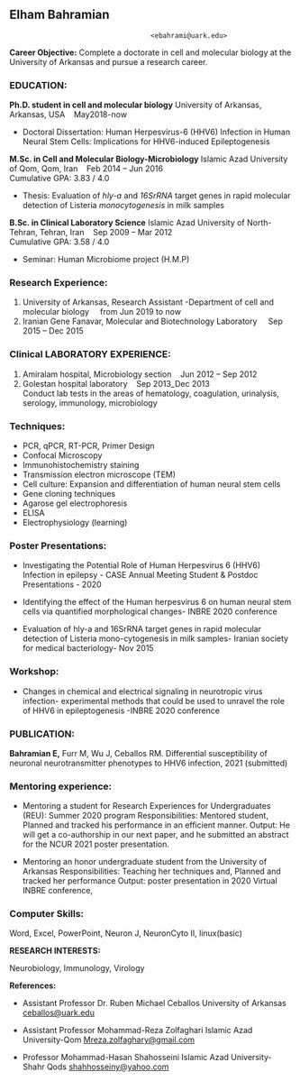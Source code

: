 
##                                           **Elham Bahramian**  
                                       <ebahrami@uark.edu>
 

**Career Objective:** Complete a doctorate in cell and molecular biology at the University of Arkansas and pursue a research career.

###  **EDUCATION**: 

**Ph.D. student in cell and molecular biology** University of Arkansas, Arkansas, USA &nbsp; &nbsp;May2018-now                                                

* Doctoral Dissertation: Human Herpesvirus-6 (HHV6) Infection in Human Neural Stem Cells: Implications for HHV6-induced Epileptogenesis


**M.Sc. in Cell and Molecular Biology-Microbiology** Islamic Azad University of Qom, Qom, Iran &nbsp; &nbsp;Feb 2014 – Jun 2016  
Cumulative GPA: 3.83 / 4.0  

* Thesis: Evaluation of _hly-a_ and _16SrRNA_ target genes in rapid molecular detection of Listeria _monocytogenesis_ in milk samples 

**B.Sc. in Clinical Laboratory Science** Islamic Azad University of North-Tehran, Tehran, Iran &nbsp; &nbsp;Sep 2009 – Mar 2012  
Cumulative GPA: 3.58 / 4.0

* Seminar: Human Microbiome project (H.M.P)


### **Research Experience:**

1. University of Arkansas, Research Assistant -Department of cell and molecular biology     &nbsp; &nbsp; from Jun 2019 to now  
2. Iranian Gene Fanavar, Molecular and Biotechnology Laboratory &nbsp; &nbsp; Sep 2015 – Dec 2015

### **Clinical LABORATORY EXPERIENCE:**

1. Amiralam hospital, Microbiology section &nbsp; &nbsp;Jun 2012 – Sep 2012
2. Golestan hospital laboratory &nbsp; &nbsp;Sep 2013_Dec 2013  
Conduct lab tests in the areas of hematology, coagulation, urinalysis, serology, immunology, microbiology 

### **Techniques:**

* PCR, qPCR, RT-PCR, Primer Design
* Confocal Microscopy
* Immunohistochemistry staining 
* Transmission electron microscope (TEM)
* Cell culture: Expansion and differentiation of human neural stem cells
* Gene cloning techniques
* Agarose gel electrophoresis
* ELISA
* Electrophysiology (learning)

### **Poster Presentations:**

* Investigating the Potential Role of Human Herpesvirus 6 (HHV6) Infection in epilepsy - CASE Annual Meeting Student & Postdoc Presentations - 2020 

* Identifying the effect of the Human herpesvirus 6 on human neural stem cells via quantified morphological changes- INBRE 2020 conference

* Evaluation of hly-a and 16SrRNA target genes in rapid molecular detection of Listeria mono-cytogenesis in milk samples- Iranian society for medical bacteriology- Nov 2015

### **Workshop:**

* Changes in chemical and electrical signaling in neurotropic virus infection-
experimental methods that could be used to unravel the role of HHV6 in epileptogenesis -INBRE 2020 conference

### **PUBLICATION:** 

**Bahramian E,** Furr M, Wu J, Ceballos RM. Differential susceptibility of neuronal neurotransmitter phenotypes to HHV6 infection, 2021 (submitted)

### **Mentoring experience:** 

* Mentoring a student for Research Experiences for Undergraduates (REU): Summer 2020 program
Responsibilities: Mentored student, Planned and tracked his performance in an efficient manner. 
Output: He will get a co-authorship in our next paper, and he submitted an abstract for the NCUR 2021 poster presentation.

* Mentoring an honor undergraduate student from the University of Arkansas
Responsibilities: Teaching her techniques and, Planned and tracked her performance
Output: poster presentation in 2020 Virtual INBRE conference, 

### **Computer Skills:** 

Word, Excel, PowerPoint, Neuron J, NeuronCyto II, linux(basic)

**RESEARCH INTERESTS:** 

Neurobiology, Immunology, Virology 





**References:**

* Assistant Professor Dr. Ruben Michael Ceballos
University of Arkansas
ceballos@uark.edu

* Assistant Professor Mohammad-Reza Zolfaghari
Islamic Azad University-Qom 
Mreza.zolfaghary@gmail.com

* Professor Mohammad-Hasan Shahosseini
Islamic Azad University-Shahr Qods
shahhosseiny@yahoo.com

